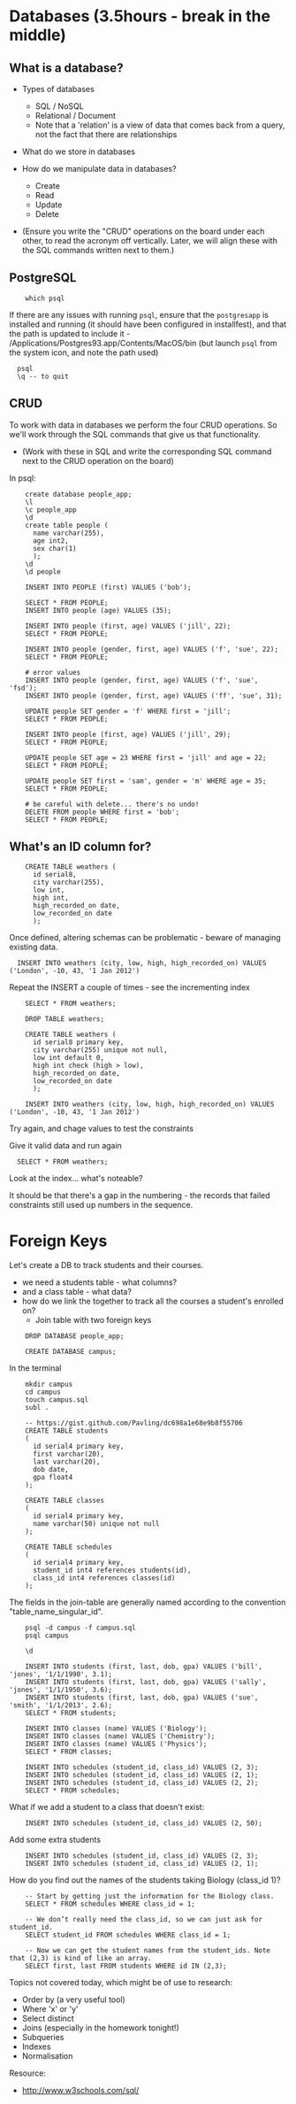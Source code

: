 # Databases (3.5hours - break in the middle)

## What is a database?

  - Types of databases
    - SQL / NoSQL
    - Relational / Document
    - Note that a 'relation' is a view of data that comes back from a query, not the fact that there are relationships
  - What do we store in databases
  - How do we manipulate data in databases?
    - Create
    - Read
    - Update
    - Delete

- (Ensure you write the "CRUD" operations on the board under each other, to read the acronym off vertically. Later, we will align these with the SQL commands written next to them.)


## PostgreSQL

```
    which psql
```

If there are any issues with running `psql`, ensure that the `postgresapp` is installed and running (it should have been configured in installfest), and that the path is updated to include it - /Applications/Postgres93.app/Contents/MacOS/bin (but launch `psql` from the system icon, and note the path used)


```
  psql
  \q -- to quit
```

## CRUD

To work with data in databases we perform the four CRUD operations.
So we'll work through the SQL commands that give us that functionality.

- (Work with these in SQL and write the corresponding SQL command next to the CRUD operation on the board)


In psql:

```
    create database people_app;
    \l 
    \c people_app
    \d
    create table people (
      name varchar(255),
      age int2,
      sex char(1)
      );
    \d
    \d people

    INSERT INTO PEOPLE (first) VALUES ('bob');

    SELECT * FROM PEOPLE;
    INSERT INTO people (age) VALUES (35);

    INSERT INTO people (first, age) VALUES ('jill', 22);
    SELECT * FROM PEOPLE;

    INSERT INTO people (gender, first, age) VALUES ('f', 'sue', 22);
    SELECT * FROM PEOPLE;

    # error values
    INSERT INTO people (gender, first, age) VALUES ('f', 'sue', 'fsd');
    INSERT INTO people (gender, first, age) VALUES ('ff', 'sue', 31);

    UPDATE people SET gender = 'f' WHERE first = 'jill';
    SELECT * FROM PEOPLE;

    INSERT INTO people (first, age) VALUES ('jill', 29);
    SELECT * FROM PEOPLE;

    UPDATE people SET age = 23 WHERE first = 'jill' and age = 22;
    SELECT * FROM PEOPLE;

    UPDATE people SET first = 'sam', gender = 'm' WHERE age = 35;
    SELECT * FROM PEOPLE;

    # be careful with delete... there's no undo!
    DELETE FROM people WHERE first = 'bob';
    SELECT * FROM PEOPLE;
```


## What's an ID column for?

```
    CREATE TABLE weathers (
      id serial8,
      city varchar(255),
      low int,
      high int,
      high_recorded_on date,
      low_recorded_on date
      );
```


Once defined, altering schemas can be problematic - beware of managing existing data.

```
  INSERT INTO weathers (city, low, high, high_recorded_on) VALUES ('London', -10, 43, '1 Jan 2012')
```

Repeat the INSERT a couple of times - see the incrementing index

```
    SELECT * FROM weathers;

    DROP TABLE weathers;

    CREATE TABLE weathers (
      id serial8 primary key,
      city varchar(255) unique not null,
      low int default 0,
      high int check (high > low),
      high_recorded_on date,
      low_recorded_on date
      );

    INSERT INTO weathers (city, low, high, high_recorded_on) VALUES ('London', -10, 43, '1 Jan 2012')
```

Try again, and chage values to test the constraints

Give it valid data and run again

```
  SELECT * FROM weathers;
```

Look at the index... what's noteable? 

It should be that there's a gap in the numbering - the records that failed constraints still used up numbers in the sequence.


# Foreign Keys

Let's create a DB to track students and their courses.

  - we need a students table - what columns?
  - and a class table - what data?
  - how do we link the together to track all the courses a student's enrolled on?
    - Join table with two foreign keys

```
    DROP DATABASE people_app;

    CREATE DATABASE campus;
```

In the terminal

```
    mkdir campus
    cd campus
    touch campus.sql
    subl .
```

```
    -- https://gist.github.com/Pavling/dc698a1e68e9b8f55706
    CREATE TABLE students
    (
      id serial4 primary key,
      first varchar(20),
      last varchar(20),
      dob date,
      gpa float4
    );

    CREATE TABLE classes
    (
      id serial4 primary key,
      name varchar(50) unique not null
    );

    CREATE TABLE schedules
    (
      id serial4 primary key,
      student_id int4 references students(id),
      class_id int4 references classes(id)
    );
```

The fields in the join-table are generally named according to the convention "table_name_singular_id".


```
    psql -d campus -f campus.sql
    psql campus

    \d

    INSERT INTO students (first, last, dob, gpa) VALUES ('bill', 'jones', '1/1/1990', 3.1);
    INSERT INTO students (first, last, dob, gpa) VALUES ('sally', 'jones', '1/1/1950', 3.6);
    INSERT INTO students (first, last, dob, gpa) VALUES ('sue', 'smith', '1/1/2013', 2.6);
    SELECT * FROM students;

    INSERT INTO classes (name) VALUES ('Biology');
    INSERT INTO classes (name) VALUES ('Chemistry');
    INSERT INTO classes (name) VALUES ('Physics');
    SELECT * FROM classes;

    INSERT INTO schedules (student_id, class_id) VALUES (2, 3);
    INSERT INTO schedules (student_id, class_id) VALUES (2, 1);
    INSERT INTO schedules (student_id, class_id) VALUES (2, 2);
    SELECT * FROM schedules;
```

What if we add a student to a class that doesn't exist:

```
    INSERT INTO schedules (student_id, class_id) VALUES (2, 50);
```

Add some extra students

```
    INSERT INTO schedules (student_id, class_id) VALUES (2, 3);
    INSERT INTO schedules (student_id, class_id) VALUES (2, 1);
```

How do you find out the names of the students taking Biology (class_id 1)?

```
    -- Start by getting just the information for the Biology class.
    SELECT * FROM schedules WHERE class_id = 1;

    -- We don’t really need the class_id, so we can just ask for student_id.
    SELECT student_id FROM schedules WHERE class_id = 1;

    -- Now we can get the student names from the student_ids. Note that (2,3) is kind of like an array.
    SELECT first, last FROM students WHERE id IN (2,3);
```

Topics not covered today, which might be of use to research:

  - Order by (a very useful tool)
  - Where 'x' or 'y'
  - Select distinct
  - Joins (especially in the homework tonight!)
  - Subqueries
  - Indexes
  - Normalisation

Resource:

  - http://www.w3schools.com/sql/

